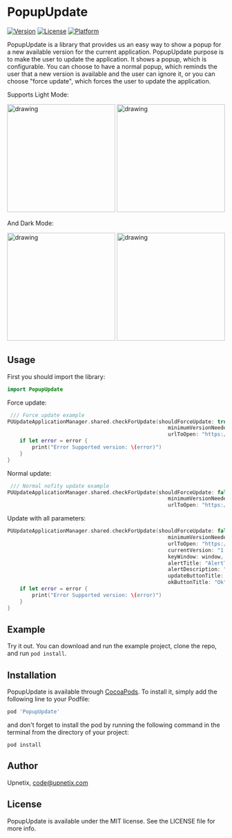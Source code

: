 # PopupUpdate

[![Version](https://img.shields.io/cocoapods/v/PopupUpdate.svg?style=flat)](https://cocoapods.org/pods/PopupUpdate)
[![License](https://img.shields.io/cocoapods/l/PopupUpdate.svg?style=flat)](https://cocoapods.org/pods/PopupUpdate)
[![Platform](https://img.shields.io/cocoapods/p/PopupUpdate.svg?style=flat)](https://cocoapods.org/pods/PopupUpdate)

PopupUpdate is a library that provides us an easy way to show a popup for a new available version for the current application. PopupUpdate purpose is to make the user to update the application. It shows a popup, which is configurable. You can choose to have a normal popup, which reminds the user that a new version is available and the user can ignore it, or you can choose "force update", which forces the user to update the application.

Supports Light Mode:

<img src="https://user-images.githubusercontent.com/53303123/68941792-80374b00-07af-11ea-946e-675fd6c02bcf.png" alt="drawing" width="250"/>

<img src="https://user-images.githubusercontent.com/53303123/68941809-8b8a7680-07af-11ea-824a-d8f4b8d1ce62.png" alt="drawing" width="250"/>

<br>

And Dark Mode:

<img src="https://user-images.githubusercontent.com/53303123/68943411-d0181100-07b3-11ea-8f09-e83ac60a43f3.png" alt="drawing" width="250"/>

<img src="https://user-images.githubusercontent.com/53303123/68943378-b8d92380-07b3-11ea-92e2-f9902b13a9b8.png" alt="drawing" width="250"/>


## Usage

First you should import the library:
```Swift
import PopupUpdate
```

Force update:
```Swift
 /// Force update example
PUUpdateApplicationManager.shared.checkForUpdate(shouldForceUpdate: true,
                                                    minimumVersionNeeded: "1.2.3",
                                                    urlToOpen: "https://www.upnetix.com/") { error in
    if let error = error {
        print("Error Supported version: \(error)")
    }
}
```

Normal update:
```Swift
 /// Normal nofity update example
PUUpdateApplicationManager.shared.checkForUpdate(shouldForceUpdate: false,
                                                    minimumVersionNeeded: "1.2.3",
                                                    urlToOpen: "https://www.upnetix.com/")
```

Update with all parameters:

```Swift
PUUpdateApplicationManager.shared.checkForUpdate(shouldForceUpdate: false,
                                                    minimumVersionNeeded: "2.0.1",
                                                    urlToOpen: "https://www.upnetix.com/",
                                                    currentVersion: "1.0.1",
                                                    keyWindow: window,
                                                    alertTitle: "AlertTitle",
                                                    alertDescription: "AlertDescription",
                                                    updateButtonTitle: "UpdateButton",
                                                    okButtonTitle: "Ok") { error in
    if let error = error {
        print("Error Supported version: \(error)")
    }
}
```


## Example

Try it out. You can download and run the example project, clone the repo, and run `pod install`.

## Installation

PopupUpdate is available through [CocoaPods](https://cocoapods.org). To install
it, simply add the following line to your Podfile:

```ruby
pod 'PopupUpdate'
```

and don't forget to install the pod by running the following command in the terminal from the directory of your project:

```
pod install
```

## Author

Upnetix, code@upnetix.com

## License

PopupUpdate is available under the MIT license. See the LICENSE file for more info.

